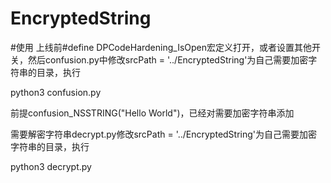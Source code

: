 # EncryptedString
#使用
上线前#define DPCodeHardening_IsOpen宏定义打开，或者设置其他开关，然后confusion.py中修改srcPath = '../EncryptedString'为自己需要加密字符串的目录，执行

python3 confusion.py

前提confusion_NSSTRING("Hello World")，已经对需要加密字符串添加

需要解密字符串decrypt.py修改srcPath = '../EncryptedString'为自己需要加密字符串的目录，执行

python3 decrypt.py
